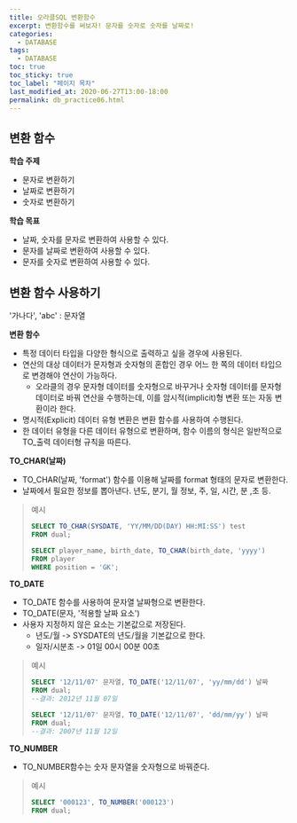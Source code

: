 ```yaml
---
title: 오라클SQL 변환함수
excerpt: 변환함수를 써보자! 문자를 숫자로 숫자를 날짜로!
categories:
  - DATABASE
tags:
  - DATABASE
toc: true
toc_sticky: true
toc_label: "페이지 목차"
last_modified_at: 2020-06-27T13:00-18:00
permalink: db_practice06.html
---
```

## 변환 함수

**학습 주제**

* 문자로 변환하기
* 날짜로 변환하기
* 숫자로 변환하기

**학습 목표**

* 날짜, 숫자를 문자로 변환하여 사용할 수 있다.
* 문자를 날짜로 변환하여 사용할 수 있다.
* 문자를 숫자로 변환하여 사용할 수 있다.

## 변환 함수 사용하기

'가나다',  'abc' : 문자열

**변환 함수**

* 특정 데이터 타입을 다양한 형식으로 출력하고 싶을 경우에 사용된다.
* 연산의 대상 데이터가 문자형과 숫자형의 혼합인 경우 어느 한 쪽의 데이터 타입으로 변경해야 연산이 가능하다.
  * 오라클의 경우 문자형 데이터를 숫자형으로 바꾸거나 숫자형 데이터를 문자형 데이터로 바꿔 연산을 수행하는데, 이를 암시적(implicit)형 변환 또는 자동 변환이라 한다.
* 명시적(Explicit) 데이터 유형 변환은 변환 함수를 사용하여 수행된다.
* 한 데이터 유형을 다른 데이터 유형으로 변환하며, 함수 이름의 형식은 일반적으로 TO_출력 데이터형 규칙을 따른다.

**TO_CHAR(날짜)**

* TO_CHAR(날짜, 'format') 함수를 이용해 날짜를 format 형태의 문자로 변환한다.
* 날짜에서 필요한 정보를 뽑아낸다. 년도, 분기, 월 정보, 주, 일, 시간, 분 ,초 등.

> 예시
>
> ```sql
> SELECT TO_CHAR(SYSDATE, 'YY/MM/DD(DAY) HH:MI:SS') test
> FROM dual;
> 
> SELECT player_name, birth_date, TO_CHAR(birth_date, 'yyyy')
> FROM player
> WHERE position = 'GK';
> ```

**TO_DATE**

* TO_DATE 함수를 사용하여 문자열 날짜형으로 변환한다.
* TO_DATE(문자, '적용할 날짜 요소')
* 사용자 지정하지 않은 요소는 기본값으로 저장된다.
  * 년도/월 -> SYSDATE의 년도/월을 기본값으로 한다.
  * 일자/시분초 -> 01일 00시 00분 00초

> 예시
>
> ```sql
> SELECT '12/11/07' 문자열, TO_DATE('12/11/07', 'yy/mm/dd') 날짜
> FROM dual;
> --결과: 2012년 11월 07일
> 
> SELECT '12/11/07' 문자열, TO_DATE('12/11/07', 'dd/mm/yy') 날짜
> FROM dual;
> --결과: 2007년 11월 12일
> ```

**TO_NUMBER**

* TO_NUMBER함수는 숫자 문자열을 숫자형으로 바꿔준다.

> 예시
>
> ```sql
> SELECT '000123', TO_NUMBER('000123')
> FROM dual;
> ```



